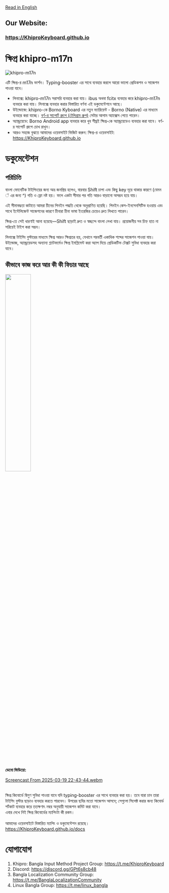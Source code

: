 [Read in English](README.en.md)
## Our Website:
### https://KhiproKeyboard.github.io

# ক্ষিপ্র khipro-m17n

![khipro-m17n](https://socialify.git.ci/rank-coder/khipro-m17n/image?description=1&forks=1&issues=1&language=1&logo=https%3A%2F%2Fraw.githubusercontent.com%2FSharafatKarim%2Fkhipro-m17n%2Fmain%2Fkhipro_logo.png&name=1&pattern=Circuit%20Board&pulls=1&stargazers=1&theme=Auto)

এটি ক্ষিপ্র-র m17n ভার্শন। Typing-booster এর সাথে ব্যবহার করলে আরো ভালো প্রেডিকশন ও সাজেশন পাওয়া যাবে।
* লিনাক্সে: khipro-m17n সরাসরি ব্যবহার করা যায়। ibus অথবা fcitx ব্যবহার করে khipro-m17n ব্যবহার করা যায়। লিনাক্সে ব্যবহার করার বিস্তারিত বর্ণনা এই ডকুমেন্টেশনে আছে।
* উইন্ডোজে: khipro-কে Borno Kyboard এর নতুন ভ্যারিয়েন্ট - Borno (Native) এর মাধ্যমে ব্যবহার করা যাচ্ছে। [বর্ণ-র সাপোর্ট গ্রুপে (টেলিগ্রাম গ্রুপ)](https://t.me/codepotro) সেটার আগাম অ্যাক্সেস পেতে পারেন।
* অ্যান্ড্রয়েডে: Borno Android app ব্যবহার করে খুব শীঘ্রই ক্ষিপ্র-কে অ্যান্ড্রয়েডেও ব্যবহার করা যাবে। বর্ণ-র সাপোর্ট গ্রুপে চোখ রাখুন।
* আরও সহজে বুঝতে আমাদের ওয়েবসাইট ভিজিট করুন: ক্ষিপ্র-র ওয়েবসাইট: https://KhiproKeyboard.github.io

# ডকুমেন্টেশন

## পরিচিতি
বাংলা ফোনেটিক টাইপিংয়ের জন্য অভ্র জনপ্রিয় হলেও, বারবার Shift চাপা এবং কিছু key দূরে থাকার কারণে (যেমন ঁ এর জন্য ^) গতি ও ফ্লো নষ্ট হয়। ফলে একটা সীমার পর গতি আরও বাড়ানো অসম্ভব হয়ে যায়।

এই সীমাবদ্ধতা কাটাতে আমরা চীনের পিনইন পদ্ধতি থেকে অনুপ্রাণিত হয়েছি। পিনইন কেস-ইনসেনসিটিভ হওয়ায় এবং সাথে ইন্টেলিজেন্ট সাজেশনের কারণে চীনারা চীনা ভাষা ইংরেজির চেয়েও দ্রুত লিখতে পারেন।

ক্ষিপ্র-তে সেই ধারণাই আনা হয়েছে—Shift ছাড়াই দ্রুত ও স্বচ্ছন্দে বাংলা লেখা যায়। প্রয়োজনীয় সব চিহ্ন হাত না সরিয়েই টাইপ করা সম্ভব।

লিনাক্সে টাইপিং বুস্টারের মাধ্যমে ক্ষিপ্র আরও ক্ষিপ্রতর হয়, যেখানে পরবর্তী একাধিক শব্দের সাজেশন পাওয়া যায়। উইন্ডোজ, অ্যান্ড্রয়েডসহ অন্যান্য প্ল্যাটফর্মেও ক্ষিপ্র ইমপ্লিমেন্ট করা অ্যাপ দিয়ে প্রেডিকটিভ টেক্সট সুবিধা ব্যবহার করা যাবে।
## কীভাবে কাজ করে আর কী কী ফিচার আছে
<img src="https://github.com/rank-coder/khipro-m17n/assets/54497225/441be89b-2bba-4886-8f70-cb96745a5f3f" width=40% height=40%>
<br>
<b>ডেমো ভিডিয়ো:</b> <br>

[Screencast From 2025-03-19 22-43-44.webm](https://github.com/user-attachments/assets/84f803a1-d01e-416e-addb-65c7f7cd6b91)


<br> ক্ষিপ্র কিবোর্ডে দ্বিগুণ সুবিধা পাওয়া যাবে যদি typing-booster এর সাথে ব্যবহার করা হয়। তবে যারা চান তারা টাইপিং বুস্টার ছাড়াও ব্যবহার করতে পারবেন। উপরের ছবির মতো সাজেশন আসবে; সেগুলো সিলেক্ট করার জন্য কিবোর্ড শর্টকাট ব্যবহার করে ততক্ষণাৎ নম্বর অনুযায়ী সাজেশন কমিট করা যাবে।
<br>
এবার দেখে নিই ক্ষিপ্র কিবোর্ডের ম্যাপিংটা কী রকম। <br> <br>
আমাদের ওয়েবসাইটে বিস্তারিত ম্যাপিং ও ডকুমেন্টেশন রয়েছে। https://KhiproKeyboard.github.io/docs

# যোগাযোগ
1. Khipro: Bangla Input Method Project Group: https://t.me/KhiproKeyboard
2. Discord: https://discord.gg/GPt6s8cb48
3. Bangla Localization Community Group: https://t.me/BanglaLocalizationCommunity
4. Linux Bangla Group: https://t.me/linux_bangla
